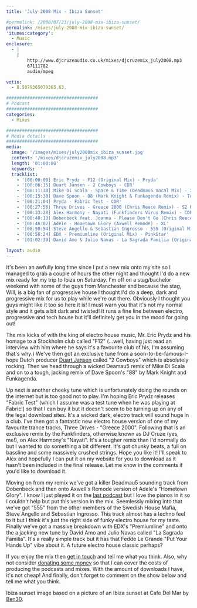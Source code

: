 ```yaml
---
title: 'July 2008 Mix - Ibiza Sunset'

#permalink: /2008/07/23/july-2008-mix-ibiza-sunset/
permalink: /mixes/july-2008-mix-ibiza-sunset/
'itunes:category':
  - Music
enclosure:
  - |
    |
        http://www.djcruzeaudio.co.uk/mixes/djcruzemix_july2008.mp3
        67111782
        audio/mpeg

votio:
  - 8.5079365079365,63,

###################################
# Podcast
###################################
categories:
  - Mixes

###################################
# Media details
###################################
media:
  image: '/images/mixes/july2008mix_ibiza_sunset.jpg'
  content: '/mixes/djcruzemix_july2008.mp3'
  length: '01:00:00'
  keywords: ''
  tracklist:
    - '[00:00:00] Eric Prydz - F12 (Original Mix) - Pryda'
    - '[00:06:15] Duart Jansen - 2 Cowboys - CDR'
    - '[00:11:30] Mike Di Scala - Space & Time (Deadmau5 Vocal Mix) - 3Beat Blue'
    - '[00:15:30] Dave Spoon - 88 (Mark Knight & Funkagenda Remix) - Toolroom Records'
    - '[00:21:04] Pryda - Fabric Test - CDR'
    - '[00:27:56] Three Drives - Greece 2000 (Chris Reece Remix) - S2 Records'
    - '[00:33:28] Alex Harmony - Nayati (Funkfinders Virus Remix) - CDR'
    - "[00:40:13] Dobenbeck feat. Joanna - Please Don't Go (Chris Reece Too Late Remix) - Sirup Music"
    - '[00:46:02] Adele - Hometown Glory (Axwell Remode) - XL'
    - '[00:50:54] Steve Angello & Sebastian Ingrosso - 555 (Original Mix) - Refune'
    - '[00:56:24] EDX - Premiumline (Original Mix) - PinkStar'
    - '[01:02:39] David Amo & Julio Navas - La Sagrada Familia (Original Mix) - Lowered Recordings'

layout: audio
---
```


It's been an awfully long time since I put a new mix onto my site so I managed to grab a couple of hours the other night and thought I'd do a new mix ready for my trip to Ibiza on Saturday. I'm off on a stag/bachelor weekend with some of the guys from Manchester and because the stag, Will, is a big fan of progressive house I thought I'd do a deep, dark and progressive mix for us to play while we're out there. Obviously I thought you guys might like it too so here it is! I must warn you that it's not my normal style and it gets a bit dark and twisted! It runs a fine line between electro, progressive and tech house but it'll definitely get you in the mood for going out!

The mix kicks of with the king of electro house music, Mr. Eric Prydz and his homage to a Stockholm club called "F12" (...well, having just read an interview with him where he says it's a favourite club of his, I'm assuming that's why.) We've then got an exclusive tune from a soon-to-be-famous-I-hope Dutch producer [Duart Jansen][2] called "2 Cowboys" which is absolutely rocking. Then we head through a wicked Deamau5 remix of Mike Di Scala and on to a tough, jacking remix of Dave Spoon's "88" by Mark Knight and Funkagenda.

Up next is another cheeky tune which is unfortunately doing the rounds on the internet but is too good not to play. I'm hoping Eric Prydz releases "Fabric Test" (which I assume was a test tune when he was playing at Fabric!) so that I can buy it but it doesn't seem to be turning up on any of the legal download sites. It's a wicked dark, electro track will sound huge in a club. I've then got a fantastic new electro house version of one of my favourite trance tracks, Three Drives - "Greece 2000". Following that is an exclusive remix by the Funkfinders, otherwise known as DJ Cruze (yes, me!), on Alex Harmony's "Nayati". It's a tougher remix than I'd normally do but I wanted to do something a bit different. It's got chunky beats, a full on bassline and some massively crushed strings. Hope you like it! I'll speak to Alex and hopefully I can put it on my website for you to download as it hasn't been included in the final release. Let me know in the comments if you'd like to download it.

Moving on from my remix we've got a killer Deadmau5 sounding track from Dobenbeck and then onto Axwell's Remode version of Adele's "Hometown Glory". I know I just played it on the [last podcast][3] but I love the pianos in it so I couldn't help but put this version in the mix. Seemlessly mixing into that we've got "555" from the other members of the Swedish House Mafia, Steve Angello and Sebastian Ingrosso. This track almost has a techno feel to it but I think it's just the right side of funky electro house for my taste. Finally we've got a massive breakdown with EDX's "Premiumline" and onto the a jacking new tune by David Amo and Julio Navas called "La Sagrada Familia". It's a really simple track but it has that Fedde Le Grande "Put Your Hands Up" vibe about it. A future electro house classic perhaps?

If you enjoy the mix then [get in touch][4] and tell me what you think. Also, why not consider [donating some money][5] so that I can cover the costs of producing the podcasts and mixes. With the amount of downloads I have, it's not cheap! And finally, don't forget to comment on the show below and tell me what you think.

Ibiza sunset image based on a picture of an Ibiza sunset at Cafe Del Mar by [Ben30][8].

[1]: http://www.djcruze.co.uk/cms/wp-content/uploads/2008/07/july2008mix_ibiza_sunset.jpg
[2]: http://www.myspace.com/duartjansen
[3]: http://www.djcruze.co.uk/cms/2008/07/20/episode-41-neon-lights/
[4]: /contact
[5]: http://www.dreamhost.com/donate.cgi?id=8244
[6]: http://www.djcruze.co.uk/cms/wp-content/DownloadButton.gif
[7]: http://www.djcruzeaudio.co.uk/mixes/djcruzemix_july2008.mp3
[8]: http://www.flickr.com/photos/ben30/14215189/
